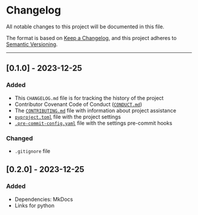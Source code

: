 # Changelog

All notable changes to this project will be documented in this file.

The format is based on [Keep a Changelog](https://keepachangelog.com/en/1.0.0/),
and this project adheres to [Semantic Versioning](https://semver.org/spec/v2.0.0.html).

---


## [0.1.0] - 2023-12-25

### Added

- This `CHANGELOG.md` file is for tracking the history of the project
- Contributor Covenant Code of Conduct ([`CONDUCT.md`](CONDUCT.md))
- The [`CONTRIBUTING.md`](CONTRIBUTING.md) file with information about project assistance
- [`pyproject.toml`](pyproject.toml) file with the project settings
- [`.pre-commit-config.yaml`](.pre-commit-config.yaml) file with the settings pre-commit hooks


### Changed

- `.gitignore` file


## [0.2.0] - 2023-12-25

### Added
- Dependencies: MkDocs
- Links for python
